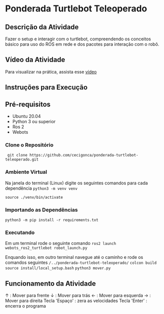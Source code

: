 # Ponderada Turtlebot Teleoperado

## Descrição da Atividade
Fazer o setup e interagir com o turtlebot, compreendendo os conceitos básico para uso do ROS em rede e dos pacotes para interação com o robô.

## Vídeo da Atividade
Para visualizar na prática, assista esse [vídeo]()

## Instruções para Execução

## Pré-requisitos
- Ubuntu 20.04
- Python 3 ou superior
- Ros 2
- Webots

### Clone o Repositório
``` git clone https://github.com/cecigonca/ponderada-turtlebot-teleoperado.git```

### Ambiente Virtual
Na janela do terminal (Linux) digite os seguintes comandos para cada dependência
```python3 -m venv venv```

```source ./venv/bin/activate```

### Importando as Dependências
```python3 -m pip install -r requirements.txt```

### Executando
Em um terminal rode o seguinte comando
```ros2 launch webots_ros2_turtlebot robot_launch.py```

Enquando isso, em outro terminal navegue até o caminho e rode os comandos seguintes
```/../ponderada-turtlebot-teleoperado/```
```colcon build```
```source install/local_setup.bash```
```python3 mover.py```

## Funcionamento da Atividade
↑ : Mover para frente
↓ : Mover para trás
← : Mover para esquerda
→ : Mover para direita
Tecla 'Espaço' : zera as velocidades
Tecla 'Enter' : encerra o programa




